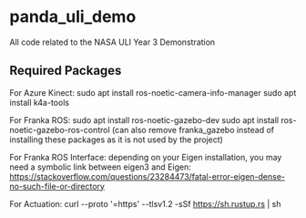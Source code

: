 # panda_uli_demo
All code related to the NASA ULI Year 3 Demonstration

## Required Packages
For Azure Kinect:
sudo apt install ros-noetic-camera-info-manager
sudo apt install k4a-tools

For Franka ROS:
sudo apt install ros-noetic-gazebo-dev
sudo apt install ros-noetic-gazebo-ros-control
(can also remove franka_gazebo instead of installing these packages as it is not used by the project)

For Franka ROS Interface:
depending on your Eigen installation, you may need a symbolic link
between eigen3 and Eigen: https://stackoverflow.com/questions/23284473/fatal-error-eigen-dense-no-such-file-or-directory

For Actuation:
curl --proto '=https' --tlsv1.2 -sSf https://sh.rustup.rs | sh

